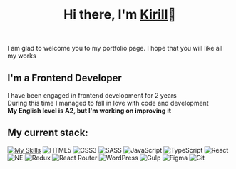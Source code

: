 <h1 align="center">Hi there, I'm <a href="https://freelance.ru/batomunkuevv" target="_blank">Kirill</a>👋</h1>
<br>
<p>
    I am glad to welcome you to my portfolio page.
    I hope that you will like all my works
</p>
<h2>I'm a Frontend Developer</h2>
<p>
    I have been engaged in frontend development for 2 years<br>
    During this time I managed to fall in love with code and development<br>
    <b>My English level is A2, but I'm working on improving it</b>
</p>
<h2>My current stack:</h2>

[![My Skills](https://skillicons.dev/icons?i=html5,css3)](https://skillicons.dev)
![HTML5](https://img.shields.io/badge/html5-%23E34F26.svg?style=for-the-badge&logo=html5&logoColor=white)
![CSS3](https://img.shields.io/badge/css3-%231572B6.svg?style=for-the-badge&logo=css3&logoColor=white)
![SASS](https://img.shields.io/badge/SASS-hotpink.svg?style=for-the-badge&logo=SASS&logoColor=white)
![JavaScript](https://img.shields.io/badge/javascript-%23323330.svg?style=for-the-badge&logo=javascript&logoColor=%23F7DF1E)
![TypeScript](https://img.shields.io/badge/typescript-%23007ACC.svg?style=for-the-badge&logo=typescript&logoColor=white)
![React](https://img.shields.io/badge/react-%2320232a.svg?style=for-the-badge&logo=react&logoColor=%2361DAFB)
![NE](https://img.shields.io/badge/react-%2320232a.svg?style=for-the-badge&logo=react&logoColor=%2361DAFB)
![Redux](https://img.shields.io/badge/redux-%23593d88.svg?style=for-the-badge&logo=redux&logoColor=white)
![React Router](https://img.shields.io/badge/React_Router-CA4245?style=for-the-badge&logo=react-router&logoColor=white)
![WordPress](https://img.shields.io/badge/WordPress-%23117AC9.svg?style=for-the-badge&logo=WordPress&logoColor=white)
![Gulp](https://img.shields.io/badge/GULP-%23CF4647.svg?style=for-the-badge&logo=gulp&logoColor=white)
![Figma](https://img.shields.io/badge/figma-%23F24E1E.svg?style=for-the-badge&logo=figma&logoColor=white)
![Git](https://img.shields.io/badge/git-%23F05033.svg?style=for-the-badge&logo=git&logoColor=white)
